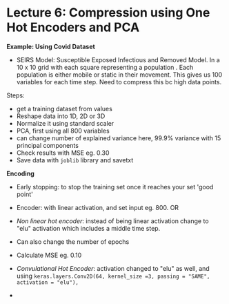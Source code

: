 # Lecture 6: Compression using One Hot Encoders and PCA


**Example: Using Covid Dataset**

- SEIRS Model: Susceptible Exposed Infectious and Removed Model. 
In a 10 x 10 grid with each square representing a population . Each population is either mobile or static in their movement.
This gives us 100 variables for each time step. Need to compress this bc high data points.

Steps:

- get a training dataset from values
- Reshape data into 1D, 2D or 3D 
- Normalize it using standard scaler 
- PCA, first using all 800 variables
- can change number of explained variance here, 99.9% variance with 15 principal components
- Check results with MSE eg. 0.30
- Save data with ```joblib``` library and savetxt 

**Encoding**

- Early stopping: to stop the training set once it reaches your set 'good point'
- Encoder: with linear activation, and set input eg. 800.
 OR
 
 - *Non linear hot encoder*: instead of being linear activation change to "elu" activation which includes a middle time step.
 - Can also change the number of epochs
 - Calculate MSE eg. 0.10

- *Convulational Hot Encoder*: activation changed to "elu" as well, and using ```keras.layers.Conv2D(64, kernel_size =3, passing = "SAME", activation = "elu"),```
- 
